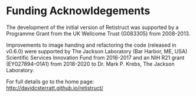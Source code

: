Funding Acknowldegements
========================

The development of the initial version of Retistruct was supported by
a Programme Grant from the UK Wellcome Trust (G083305) from 2008-2013.

Improvements to image handing and refactoring the code (released in
v0.6.0) were supported by The Jackson Laboratory (Bar Harbor, ME, USA)
Scientific Services Innovation Fund from 2016-2017 and an NIH R21
grant (EY027894–01A1) from 2018-2020 to Dr. Mark P. Krebs, The Jackson
Laboratory.

For full details go to the home page:
http://davidcsterratt.github.io/retistruct/
